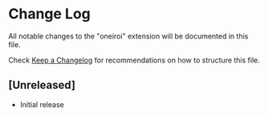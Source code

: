 # Change Log

All notable changes to the "oneiroi" extension will be documented in this file.

Check [Keep a Changelog](http://keepachangelog.com/) for recommendations on how to structure this file.

## [Unreleased]

- Initial release
